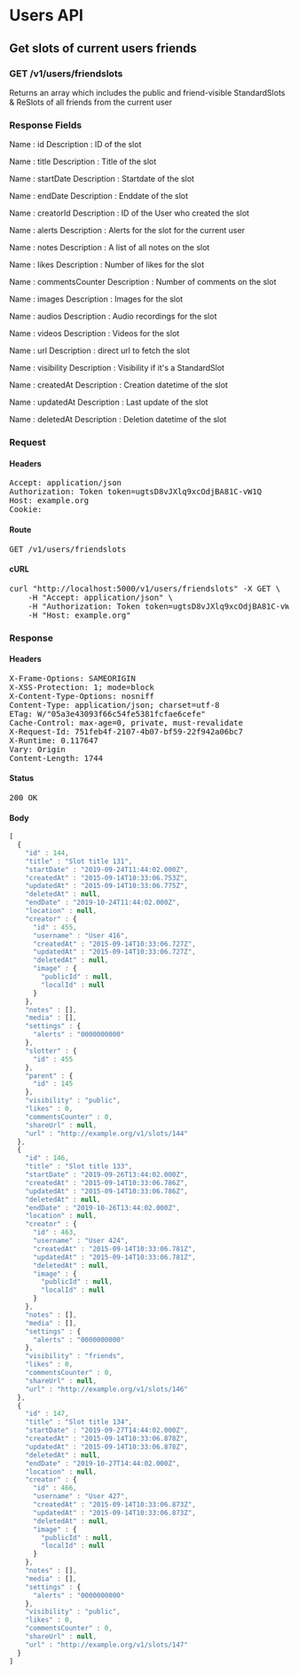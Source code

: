 # Users API

## Get slots of current users friends

### GET /v1/users/friendslots

Returns an array which includes the public and friend-visible StandardSlots &amp; ReSlots of all friends from the current user

### Response Fields

Name : id
Description : ID of the slot

Name : title
Description : Title of the slot

Name : startDate
Description : Startdate of the slot

Name : endDate
Description : Enddate of the slot

Name : creatorId
Description : ID of the User who created the slot

Name : alerts
Description : Alerts for the slot for the current user

Name : notes
Description : A list of all notes on the slot

Name : likes
Description : Number of likes for the slot

Name : commentsCounter
Description : Number of comments on the slot

Name : images
Description : Images for the slot

Name : audios
Description : Audio recordings for the slot

Name : videos
Description : Videos for the slot

Name : url
Description : direct url to fetch the slot

Name : visibility
Description : Visibility if it&#39;s a StandardSlot

Name : createdAt
Description : Creation datetime of the slot

Name : updatedAt
Description : Last update of the slot

Name : deletedAt
Description : Deletion datetime of the slot

### Request

#### Headers

<pre>Accept: application/json
Authorization: Token token=ugtsD8vJXlq9xcOdjBA81C-vW1Q
Host: example.org
Cookie: </pre>

#### Route

<pre>GET /v1/users/friendslots</pre>

#### cURL

<pre class="request">curl &quot;http://localhost:5000/v1/users/friendslots&quot; -X GET \
	-H &quot;Accept: application/json&quot; \
	-H &quot;Authorization: Token token=ugtsD8vJXlq9xcOdjBA81C-vW1Q&quot; \
	-H &quot;Host: example.org&quot;</pre>

### Response

#### Headers

<pre>X-Frame-Options: SAMEORIGIN
X-XSS-Protection: 1; mode=block
X-Content-Type-Options: nosniff
Content-Type: application/json; charset=utf-8
ETag: W/&quot;05a3e43093f66c54fe5381fcfae6cefe&quot;
Cache-Control: max-age=0, private, must-revalidate
X-Request-Id: 751feb4f-2107-4b07-bf59-22f942a06bc7
X-Runtime: 0.117647
Vary: Origin
Content-Length: 1744</pre>

#### Status

<pre>200 OK</pre>

#### Body

```javascript
[
  {
    "id" : 144,
    "title" : "Slot title 131",
    "startDate" : "2019-09-24T11:44:02.000Z",
    "createdAt" : "2015-09-14T10:33:06.753Z",
    "updatedAt" : "2015-09-14T10:33:06.775Z",
    "deletedAt" : null,
    "endDate" : "2019-10-24T11:44:02.000Z",
    "location" : null,
    "creator" : {
      "id" : 455,
      "username" : "User 416",
      "createdAt" : "2015-09-14T10:33:06.727Z",
      "updatedAt" : "2015-09-14T10:33:06.727Z",
      "deletedAt" : null,
      "image" : {
        "publicId" : null,
        "localId" : null
      }
    },
    "notes" : [],
    "media" : [],
    "settings" : {
      "alerts" : "0000000000"
    },
    "slotter" : {
      "id" : 455
    },
    "parent" : {
      "id" : 145
    },
    "visibility" : "public",
    "likes" : 0,
    "commentsCounter" : 0,
    "shareUrl" : null,
    "url" : "http://example.org/v1/slots/144"
  },
  {
    "id" : 146,
    "title" : "Slot title 133",
    "startDate" : "2019-09-26T13:44:02.000Z",
    "createdAt" : "2015-09-14T10:33:06.786Z",
    "updatedAt" : "2015-09-14T10:33:06.786Z",
    "deletedAt" : null,
    "endDate" : "2019-10-26T13:44:02.000Z",
    "location" : null,
    "creator" : {
      "id" : 463,
      "username" : "User 424",
      "createdAt" : "2015-09-14T10:33:06.781Z",
      "updatedAt" : "2015-09-14T10:33:06.781Z",
      "deletedAt" : null,
      "image" : {
        "publicId" : null,
        "localId" : null
      }
    },
    "notes" : [],
    "media" : [],
    "settings" : {
      "alerts" : "0000000000"
    },
    "visibility" : "friends",
    "likes" : 0,
    "commentsCounter" : 0,
    "shareUrl" : null,
    "url" : "http://example.org/v1/slots/146"
  },
  {
    "id" : 147,
    "title" : "Slot title 134",
    "startDate" : "2019-09-27T14:44:02.000Z",
    "createdAt" : "2015-09-14T10:33:06.878Z",
    "updatedAt" : "2015-09-14T10:33:06.878Z",
    "deletedAt" : null,
    "endDate" : "2019-10-27T14:44:02.000Z",
    "location" : null,
    "creator" : {
      "id" : 466,
      "username" : "User 427",
      "createdAt" : "2015-09-14T10:33:06.873Z",
      "updatedAt" : "2015-09-14T10:33:06.873Z",
      "deletedAt" : null,
      "image" : {
        "publicId" : null,
        "localId" : null
      }
    },
    "notes" : [],
    "media" : [],
    "settings" : {
      "alerts" : "0000000000"
    },
    "visibility" : "public",
    "likes" : 0,
    "commentsCounter" : 0,
    "shareUrl" : null,
    "url" : "http://example.org/v1/slots/147"
  }
]
```

